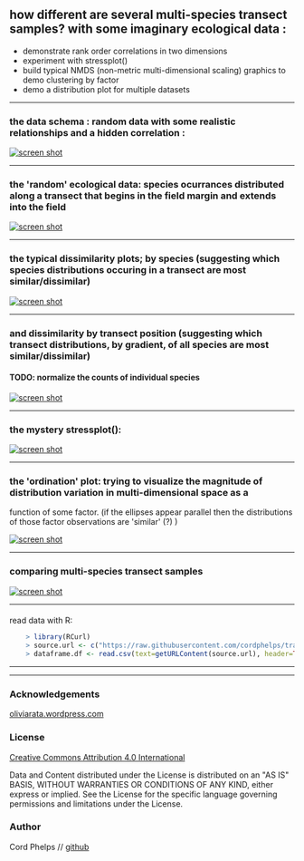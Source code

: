 



## how different are several multi-species transect samples? with some imaginary ecological data :
- demonstrate rank order correlations in two dimensions
- experiment with stressplot() 
- build typical NMDS (non-metric multi-dimensional scaling) graphics to demo clustering by factor 
- demo a distribution plot for multiple datasets

---

### the data schema : random data with some realistic relationships and a hidden correlation : 

[![screen shot](https://raw.githubusercontent.com/cordphelps/transect/master/images/hvbSchema.jpg)]()

--- 
### the 'random' ecological data: species ocurrances distributed along a transect that begins in the field margin and extends into the field 

[![screen shot](https://raw.githubusercontent.com/cordphelps/transect/master/images/quad.jpg)]()

---
### the typical dissimilarity plots; by species (suggesting which species distributions occuring in a transect are most similar/dissimilar)

[![screen shot](https://raw.githubusercontent.com/cordphelps/transect/master/images/dissimSpecies.jpg)]()

---
### and dissimilarity by transect position (suggesting which transect distributions, by gradient, of all species are most similar/dissimilar)
#### TODO: normalize the counts of individual species

[![screen shot](https://raw.githubusercontent.com/cordphelps/transect/master/images/dissimObs.jpg)]()

---
### the mystery stressplot():  

[![screen shot](https://raw.githubusercontent.com/cordphelps/transect/master/images/stressPlot.jpg)]()

---
### the 'ordination' plot: trying to visualize the magnitude of distribution variation in multi-dimensional space as a 
function of some factor. (if the ellipses appear parallel then the distributions of those factor observations are 'similar' (?) )

[![screen shot](https://raw.githubusercontent.com/cordphelps/transect/master/images/ordination.jpg)]()

---
### comparing multi-species transect samples

[![screen shot](https://raw.githubusercontent.com/cordphelps/transect/master/images/transectCompare.jpg)]()

---
####
read data with R:

```R
	> library(RCurl)
	> source.url <- c("https://raw.githubusercontent.com/cordphelps/transect/master/data/hvb.csv")
	> dataframe.df <- read.csv(text=getURLContent(source.url), header=TRUE, row.names=1)
```
---
---
### Acknowledgements
[oliviarata.wordpress.com](https://oliviarata.wordpress.com/2014/04/17/ordinations-in-ggplot2/)


### License
[Creative Commons Attribution 4.0 International](https://creativecommons.org/licenses/by/4.0/)

Data and Content distributed under the License is distributed on an "AS IS" BASIS, WITHOUT WARRANTIES OR CONDITIONS OF ANY KIND, either express or implied. See the License for the specific language governing permissions and limitations under the License.


### Author
Cord Phelps // [github](http://cordphelps.github.io)








 





